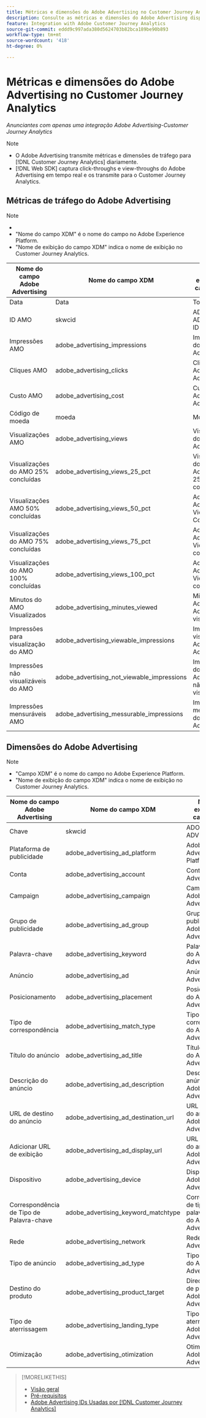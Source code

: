 ```yaml
---
title: Métricas e dimensões do Adobe Advertising no Customer Journey Analytics
description: Consulte as métricas e dimensões do Adobe Advertising disponíveis no Customer Journey Analytics.
feature: Integration with Adobe Customer Journey Analytics
source-git-commit: eddd9c997ada380d5624703b82bca189be90b893
workflow-type: tm+mt
source-wordcount: '418'
ht-degree: 0%

---
```


# Métricas e dimensões do Adobe Advertising no Customer Journey Analytics

*Anunciantes com apenas uma integração Adobe Advertising-Customer Journey Analytics*

>[!NOTE]
>
>* O Adobe Advertising transmite métricas e dimensões de tráfego para [!DNL Customer Journey Analytics] diariamente.
>* [!DNL Web SDK] captura click-throughs e view-throughs do Adobe Advertising em tempo real e os transmite para o Customer Journey Analytics.

## Métricas de tráfego do Adobe Advertising

<!-- Verify column names -->

>[!NOTE]
>
>* 
>* &quot;Nome do campo XDM&quot; é o nome do campo no Adobe Experience Platform.
>* &quot;Nome de exibição do campo XDM&quot; indica o nome de exibição no Customer Journey Analytics.

| Nome do campo Adobe Advertising | Nome do campo XDM | Nome de exibição do campo XDM | Source |
|------------------------------|----------------|------------------------|--------|
| Data | Data | Todos | |
| ID AMO | skwcid | ADOBE ADVERTISING ID | Todos |
| Impressões AMO | adobe_advertising_impressions | Impressões do Adobe Advertising | Todos |
| Cliques AMO | adobe_advertising_clicks | Cliques do Adobe Advertising | Todos |
| Custo AMO | adobe_advertising_cost | Custo do Adobe Advertising | Todos |
| Código de moeda | moeda | Moeda | Todos |
| Visualizações AMO | adobe_advertising_views | Visualizações do Adobe Advertising | Ad Cloud DSP |
| Visualizações do AMO 25% concluídas | adobe_advertising_views_25_pct | Visualizações do Adobe Advertising 25% concluídas | Ad Cloud DSP |
| Visualizações AMO 50% concluídas | adobe_advertising_views_50_pct | Adobe Advertising Views 50% Concluídas | Ad Cloud DSP |
| Visualizações do AMO 75% concluídas | adobe_advertising_views_75_pct | Adobe Advertising Views 75% concluído | Ad Cloud DSP |
| Visualizações do AMO 100% concluídas | adobe_advertising_views_100_pct | Adobe Advertising Views 100% concluídas | Ad Cloud DSP |
| Minutos do AMO Visualizados | adobe_advertising_minutes_viewed | Minutos do Adobe Advertising visualizados | Ad Cloud DSP |
| Impressões para visualização do AMO | adobe_advertising_viewable_impressions | Impressões visíveis do Adobe Advertising | Ad Cloud DSP |
| Impressões não visualizáveis do AMO | adobe_advertising_not_viewable_impressions | Impressões do Adobe Advertising não visualizáveis | Ad Cloud DSP |
| Impressões mensuráveis AMO | adobe_advertising_messurable_impressions | Impressões mensuráveis do Adobe Advertising | Ad Cloud DSP |

<!--
| Adobe Advertising Landing Page Views | adobe_advertising_landing_page_views | Adobe Advertising Landing Page Views | Meta Only |
| Adobe Advertising App Events | adobe_advertising_app_events | Adobe Advertising App Events | Meta Only |
| Adobe Advertising Engagements | adobe_advertising_engagements | Adobe Advertising Engagements | Meta Only |
| Adobe Advertising Ad Platform Conversions | adobe_advertising_ad_platform_conversions | Adobe Advertising Ad Platform Conversions | Meta Only |
| Adobe Advertising App Installs | adobe_advertising_app_installs | Adobe Advertising App Installs | Meta Only |
| Adobe Advertising Ad Platform Conversion Value | adobe_advertising_ad_platform_conversion_value | Adobe Advertising Ad Platform Conversion Value | Meta Only |
| Adobe Advertising Ad Platform Leads | adobe_advertising_ad_platform_leads | Adobe Advertising Ad Platform Leads | Meta Only |
| Adobe Advertising Page Like | adobe_advertising_page_like | Adobe Advertising Page Like | Meta Only |
| Adobe Advertising Phone Calls | adobe_advertising_phone_calls | Adobe Advertising Phone Calls | Meta Only |
| Adobe Advertising Messages | adobe_advertising_messages | Adobe Advertising Messages | Meta Only |
-->

## Dimensões do Adobe Advertising

>[!NOTE]
>
>* &quot;Campo XDM&quot; é o nome do campo no Adobe Experience Platform.
>* &quot;Nome de exibição do campo XDM&quot; indica o nome de exibição no Customer Journey Analytics.

| Nome do campo Adobe Advertising | Nome do campo XDM | Nome de exibição do campo XDM | Source |
|------------------------------|----------------|------------------------|--------|
| Chave | skwcid | ADOBE ADVERTISING ID |
| Plataforma de publicidade | adobe_advertising_ad_platform | Adobe Advertising Ad Platform |
| Conta | adobe_advertising_account | Conta do Adobe Advertising |
| Campaign | adobe_advertising_campaign | Campanha Adobe Advertising |
| Grupo de publicidade | adobe_advertising_ad_group | Grupo de publicidade do Adobe Advertising |
| Palavra-chave | adobe_advertising_keyword | Palavra-chave do Adobe Advertising |
| Anúncio | adobe_advertising_ad | Anúncio Adobe Advertising |
| Posicionamento | adobe_advertising_placement | Posicionamento do Adobe Advertising |
| Tipo de correspondência | adobe_advertising_match_type | Tipo de correspondência do Adobe Advertising |
| Título do anúncio | adobe_advertising_ad_title | Título do anúncio do Adobe Advertising |
| Descrição do anúncio | adobe_advertising_ad_description | Descrição de anúncio do Adobe Advertising |
| URL de destino do anúncio | adobe_advertising_ad_destination_url | URL de destino do anúncio Adobe Advertising |
| Adicionar URL de exibição | adobe_advertising_ad_display_url | URL de exibição do anúncio do Adobe Advertising |
| Dispositivo | adobe_advertising_device | Dispositivo Adobe Advertising |
| Correspondência de Tipo de Palavra-chave | adobe_advertising_keyword_matchtype | Correspondência de tipo de palavra-chave do Adobe Advertising |
| Rede | adobe_advertising_network | Rede Adobe Advertising |
| Tipo de anúncio | adobe_advertising_ad_type | Tipo de anúncio do Adobe Advertising |
| Destino do produto | adobe_advertising_product_target | Direcionamento de produto do Adobe Advertising |
| Tipo de aterrissagem | adobe_advertising_landing_type | Tipo de aterrissagem do Adobe Advertising |
| Otimização | adobe_advertising_otimization | Otimização do Adobe Advertising |

>[!MORELIKETHIS]
>
>* [Visão geral](overview.md)
>* [Pré-requisitos](prerequisites.md)
>* [Adobe Advertising IDs Usadas por [!DNL Customer Journey Analytics]](ids.md)

